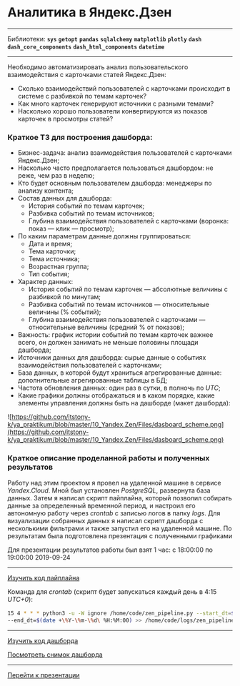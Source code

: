 # Аналитика в Яндекс.Дзен

---

Библиотеки:
**`sys`**  **`getopt`**  **`pandas`**  **`sqlalchemy`**  **`matplotlib`**  **`plotly`**  **`dash`**  **`dash_core_components`**  **`dash_html_components`**  **`datetime`**

---

Необходимо автоматизировать анализ пользовательского взаимодействия с карточками статей Яндекс.Дзен:

- Сколько взаимодействий пользователей с карточками происходит в системе с разбивкой по темам карточек?
- Как много карточек генерируют источники с разными темами?
- Насколько хорошо пользователи конвертируются из показов карточек в просмотры статей?

### Краткое ТЗ для построения дашборда:

- Бизнес-задача: анализ взаимодействия пользователей с карточками Яндекс.Дзен;
- Насколько часто предполагается пользоваться дашбордом: не реже, чем раз в неделю;
- Кто будет основным пользователем дашборда: менеджеры по анализу контента;
- Состав данных для дашборда:
    - История событий по темам карточек;
    - Разбивка событий по темам источников;
    - Глубина взаимодействия пользователей с карточками (воронка: показ — клик — просмотр);
- По каким параметрам данные должны группироваться:
    - Дата и время;
    - Тема карточки;
    - Тема источника;
    - Возрастная группа;
    - Тип события;
- Характер данных:
    - История событий по темам карточек — абсолютные величины с разбивкой по минутам;
    - Разбивка событий по темам источников — относительные величины (% событий);
    - Глубина взаимодействия пользователей с карточками — относительные величины (средний % от показов);
- Важность: график истории событий по темам карточек важнее всего, он должен занимать не меньше половины площади дашборда;
- Источники данных для дашборда: cырые данные о событиях взаимодействия пользователей с карточками;
- База данных, в которой будут храниться агрегированные данные: дополнительные агрегированные таблицы в БД;
- Частота обновления данных: один раз в сутки, в полночь по *UTC*;
- Какие графики должны отображаться и в каком порядке, какие элементы управления должны быть на дашборде (макет дашборда):

![https://github.com/itstony-k/ya_praktikum/blob/master/10_Yandex.Zen/Files/dasboard_scheme.png](https://github.com/itstony-k/ya_praktikum/blob/master/10_Yandex.Zen/Files/dasboard_scheme.png)

### Краткое описание проделанной работы и полученных результатов

Работу над этим проектом я провел на удаленной машине в сервисе *Yandex.Cloud*. Мной был установлен *PostgreSQL*, развернута база данных. Затем я написал скрипт пайплайна, который позволил собирать данные за определенный временной период, и настроил его автономную работу через *crontab* с записью логов в папку *logs*. Для визуализации собранных данных я написал скрипт дашборда с несколькими фильтрами и также запустил его на удаленной машине. По результатам была подготовлена презентация с полученными графиками

Для презентации результатов работы был взят 1 час: с 18:00:00 по 19:00:00 2019-09-24

___
[Изучить код пайплайна](https://github.com/itstony-k/ya_praktikum/blob/master/10_Yandex.Zen/zen_pipeline.py)

Команда для *crontab* (скрипт будет запускаться каждый день в 4:15 *UTC+0*):

```BASH
15 4 * * * python3 -u -W ignore /home/code/zen_pipeline.py --start_dt=$(date +\%Y-\%m-\%d\ %H:%M:00 -d "1 day ago")
--end_dt=$(date +\%Y-\%m-\%d\ %H:%M:00) >> /home/code/logs/zen_pipeline_$(date +\%Y-\%m-\%d).log 2>&1
```
___

[Изучить код дашборда](https://github.com/itstony-k/ya_praktikum/blob/master/10_Yandex.Zen/zen_dash.py)

[Посмотреть снимок дашборда](https://github.com/itstony-k/ya_praktikum/blob/master/10_Yandex.Zen/Dash.pdf)
___

[Перейти к презентации](https://github.com/itstony-k/ya_praktikum/blob/master/10_Yandex.Zen/Presentation.pdf)
